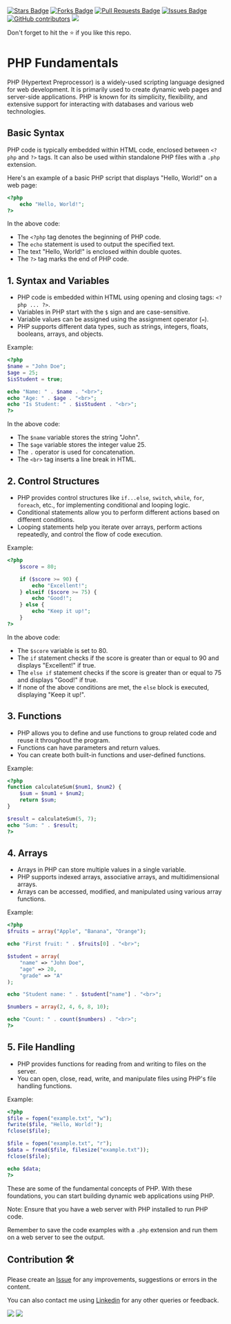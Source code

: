 <a href="https://github.com/drshahizan/learn-php/stargazers"><img src="https://img.shields.io/github/stars/drshahizan/learn-php" alt="Stars Badge"/></a>
<a href="https://github.com/drshahizan/learn-php/network/members"><img src="https://img.shields.io/github/forks/drshahizan/learn-php" alt="Forks Badge"/></a>
<a href="https://github.com/drshahizan/learn-php/pulls"><img src="https://img.shields.io/github/issues-pr/drshahizan/learn-php" alt="Pull Requests Badge"/></a>
<a href="https://github.com/drshahizan/learn-php/issues"><img src="https://img.shields.io/github/issues/drshahizan/learn-php" alt="Issues Badge"/></a>
<a href="https://github.com/drshahizan/learn-php/graphs/contributors"><img alt="GitHub contributors" src="https://img.shields.io/github/contributors/drshahizan/learn-php?color=2b9348"></a>
![](https://visitor-badge.glitch.me/badge?page_id=drshahizan/learn-php)

Don't forget to hit the :star: if you like this repo.

# PHP Fundamentals

PHP (Hypertext Preprocessor) is a widely-used scripting language designed for web development. It is primarily used to create dynamic web pages and server-side applications. PHP is known for its simplicity, flexibility, and extensive support for interacting with databases and various web technologies.

## Basic Syntax

PHP code is typically embedded within HTML code, enclosed between `<?php` and `?>` tags. It can also be used within standalone PHP files with a `.php` extension.

Here's an example of a basic PHP script that displays "Hello, World!" on a web page:

```php
<?php
    echo "Hello, World!";
?>
```

In the above code:

- The `<?php` tag denotes the beginning of PHP code.
- The `echo` statement is used to output the specified text.
- The text "Hello, World!" is enclosed within double quotes.
- The `?>` tag marks the end of PHP code.


## 1. Syntax and Variables

- PHP code is embedded within HTML using opening and closing tags: `<?php ... ?>`.
- Variables in PHP start with the `$` sign and are case-sensitive.
- Variable values can be assigned using the assignment operator (`=`).
- PHP supports different data types, such as strings, integers, floats, booleans, arrays, and objects.

Example:

```php
<?php
$name = "John Doe";
$age = 25;
$isStudent = true;

echo "Name: " . $name . "<br>";
echo "Age: " . $age . "<br>";
echo "Is Student: " . $isStudent . "<br>";
?>
```
In the above code:

- The `$name` variable stores the string "John".
- The `$age` variable stores the integer value 25.
- The `.` operator is used for concatenation.
- The `<br>` tag inserts a line break in HTML.

## 2. Control Structures

- PHP provides control structures like `if...else`, `switch`, `while`, `for`, `foreach`, etc., for implementing conditional and looping logic.
- Conditional statements allow you to perform different actions based on different conditions.
- Looping statements help you iterate over arrays, perform actions repeatedly, and control the flow of code execution.

Example:


```php
<?php
    $score = 80;

    if ($score >= 90) {
        echo "Excellent!";
    } elseif ($score >= 75) {
        echo "Good!";
    } else {
        echo "Keep it up!";
    }
?>
```

In the above code:

- The `$score` variable is set to 80.
- The `if` statement checks if the score is greater than or equal to 90 and displays "Excellent!" if true.
- The `else if` statement checks if the score is greater than or equal to 75 and displays "Good!" if true.
- If none of the above conditions are met, the `else` block is executed, displaying "Keep it up!".


## 3. Functions

- PHP allows you to define and use functions to group related code and reuse it throughout the program.
- Functions can have parameters and return values.
- You can create both built-in functions and user-defined functions.

Example:

```php
<?php
function calculateSum($num1, $num2) {
    $sum = $num1 + $num2;
    return $sum;
}

$result = calculateSum(5, 7);
echo "Sum: " . $result;
?>
```

## 4. Arrays

- Arrays in PHP can store multiple values in a single variable.
- PHP supports indexed arrays, associative arrays, and multidimensional arrays.
- Arrays can be accessed, modified, and manipulated using various array functions.

Example:

```php
<?php
$fruits = array("Apple", "Banana", "Orange");

echo "First fruit: " . $fruits[0] . "<br>";

$student = array(
    "name" => "John Doe",
    "age" => 20,
    "grade" => "A"
);

echo "Student name: " . $student["name"] . "<br>";

$numbers = array(2, 4, 6, 8, 10);

echo "Count: " . count($numbers) . "<br>";
?>
```

## 5. File Handling

- PHP provides functions for reading from and writing to files on the server.
- You can open, close, read, write, and manipulate files using PHP's file handling functions.

Example:

```php
<?php
$file = fopen("example.txt", "w");
fwrite($file, "Hello, World!");
fclose($file);

$file = fopen("example.txt", "r");
$data = fread($file, filesize("example.txt"));
fclose($file);

echo $data;
?>
```

These are some of the fundamental concepts of PHP. With these foundations, you can start building dynamic web applications using PHP.

Note: Ensure that you have a web server with PHP installed to run PHP code.

Remember to save the code examples with a `.php` extension and run them on a web server to see the output.


## Contribution 🛠️
Please create an [Issue](https://github.com/drshahizan/learn-php/issues) for any improvements, suggestions or errors in the content.

You can also contact me using [Linkedin](https://www.linkedin.com/in/drshahizan/) for any other queries or feedback.

![](https://komarev.com/ghpvc/?username=drshahizan&label=Views&color=0e75b6&style=flat)
![](https://hit.yhype.me/github/profile?user_id=81284918)


